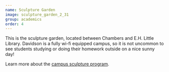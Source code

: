 ```yaml
---
name: Sculpture Garden
image: sculpture_garden_2_31
group: academics
order: 4
---
```

This is the sculpture garden, located between Chambers and E.H. Little Library. Davidson is a fully wi-fi equipped 
campus, so it is not uncommon to see students studying or doing their homework outside on a nice sunny day! 
 
Learn more about the [campus sculpture program](http://www.davidsoncollegeartgalleries.org/news/campus-sculpture-group-of-ten-news/).


